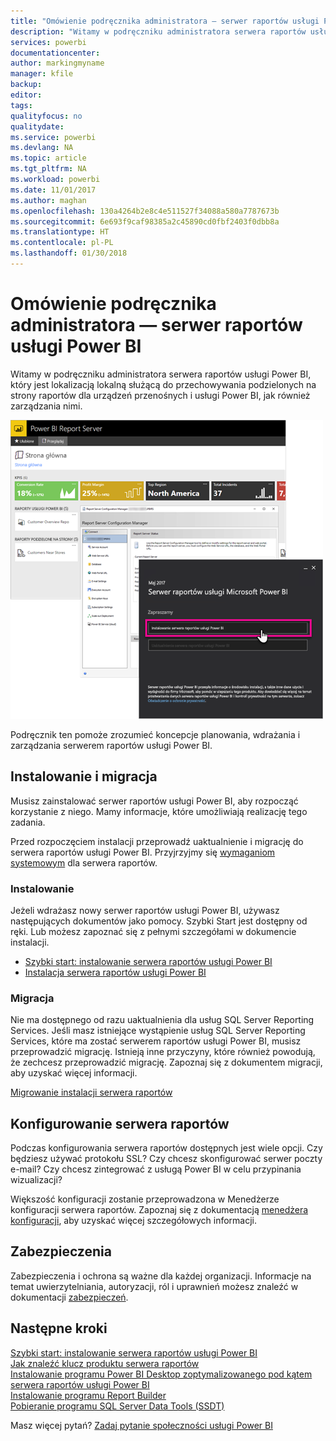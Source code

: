 ```yaml
---
title: "Omówienie podręcznika administratora — serwer raportów usługi Power BI"
description: "Witamy w podręczniku administratora serwera raportów usługi Power BI, który jest lokalizacją lokalną służącą do przechowywania podzielonych na strony raportów dla urządzeń przenośnych i usługi Power BI, jak również zarządzania nimi."
services: powerbi
documentationcenter: 
author: markingmyname
manager: kfile
backup: 
editor: 
tags: 
qualityfocus: no
qualitydate: 
ms.service: powerbi
ms.devlang: NA
ms.topic: article
ms.tgt_pltfrm: NA
ms.workload: powerbi
ms.date: 11/01/2017
ms.author: maghan
ms.openlocfilehash: 130a4264b2e8c4e511527f34088a580a7787673b
ms.sourcegitcommit: 6e693f9caf98385a2c45890cd0fbf2403f0dbb8a
ms.translationtype: HT
ms.contentlocale: pl-PL
ms.lasthandoff: 01/30/2018
---
```

# <a name="administrator-handbook-overview-power-bi-report-server"></a>Omówienie podręcznika administratora — serwer raportów usługi Power BI
Witamy w podręczniku administratora serwera raportów usługi Power BI, który jest lokalizacją lokalną służącą do przechowywania podzielonych na strony raportów dla urządzeń przenośnych i usługi Power BI, jak również zarządzania nimi.

![](media/admin-handbook-overview/admin-handbook.png)

Podręcznik ten pomoże zrozumieć koncepcje planowania, wdrażania i zarządzania serwerem raportów usługi Power BI.

## <a name="installing-and-migration"></a>Instalowanie i migracja
Musisz zainstalować serwer raportów usługi Power BI, aby rozpocząć korzystanie z niego. Mamy informacje, które umożliwiają realizację tego zadania.

Przed rozpoczęciem instalacji przeprowadź uaktualnienie i migrację do serwera raportów usługi Power BI. Przyjrzyjmy się [wymaganiom systemowym](system-requirements.md) dla serwera raportów.

### <a name="installing"></a>Instalowanie
Jeżeli wdrażasz nowy serwer raportów usługi Power BI, używasz następujących dokumentów jako pomocy. Szybki Start jest dostępny od ręki. Lub możesz zapoznać się z pełnymi szczegółami w dokumencie instalacji.

* [Szybki start: instalowanie serwera raportów usługi Power BI](quickstart-install-report-server.md)
* [Instalacja serwera raportów usługi Power BI](install-report-server.md)

### <a name="migration"></a>Migracja
Nie ma dostępnego od razu uaktualnienia dla usług SQL Server Reporting Services. Jeśli masz istniejące wystąpienie usług SQL Server Reporting Services, które ma zostać serwerem raportów usługi Power BI, musisz przeprowadzić migrację. Istnieją inne przyczyny, które również powodują, że zechcesz przeprowadzić migrację. Zapoznaj się z dokumentem migracji, aby uzyskać więcej informacji.

[Migrowanie instalacji serwera raportów](migrate-report-server.md)

## <a name="configuring-your-report-server"></a>Konfigurowanie serwera raportów
Podczas konfigurowania serwera raportów dostępnych jest wiele opcji. Czy będziesz używać protokołu SSL? Czy chcesz skonfigurować serwer poczty e-mail? Czy chcesz zintegrować z usługą Power BI w celu przypinania wizualizacji?

Większość konfiguracji zostanie przeprowadzona w Menedżerze konfiguracji serwera raportów. Zapoznaj się z dokumentacją [menedżera konfiguracji](https://docs.microsoft.com/sql/reporting-services/install-windows/reporting-services-configuration-manager-native-mode), aby uzyskać więcej szczegółowych informacji.

## <a name="security"></a>Zabezpieczenia
Zabezpieczenia i ochrona są ważne dla każdej organizacji. Informacje na temat uwierzytelniania, autoryzacji, ról i uprawnień możesz znaleźć w dokumentacji [zabezpieczeń](https://docs.microsoft.com/sql/reporting-services/security/reporting-services-security-and-protection).

## <a name="next-steps"></a>Następne kroki
[Szybki start: instalowanie serwera raportów usługi Power BI](quickstart-install-report-server.md)  
[Jak znaleźć klucz produktu serwera raportów](find-product-key.md)  
[Instalowanie programu Power BI Desktop zoptymalizowanego pod kątem serwera raportów usługi Power BI](install-powerbi-desktop.md)  
[Instalowanie programu Report Builder](https://docs.microsoft.com/sql/reporting-services/install-windows/install-report-builder)  
[Pobieranie programu SQL Server Data Tools (SSDT)](http://go.microsoft.com/fwlink/?LinkID=616714)

Masz więcej pytań? [Zadaj pytanie społeczności usługi Power BI](https://community.powerbi.com/)

